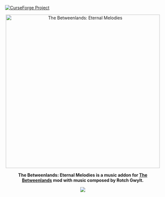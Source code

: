 <html>
<body>
<a href="https://www.curseforge.com/minecraft/mc-mods/the-betweenlands-eternal-melodies"><img src="http://cf.way2muchnoise.eu/short_the-betweenlands-eternal-melodies.svg" alt="CurseForge Project"/></a>

<p align="center">
  <a href="https://www.curseforge.com/minecraft/mc-mods/the-betweenlands-eternal-melodies"><img src="https://i.imgur.com/GaQ6s63.png" alt="The Betweenlands: Eternal Melodies" width="500"/></a>
</p>

<p align="center">
  <b>The Betweenlands: Eternal Melodies is a music addon for  
  <a href="http://www.minecraftforum.net/forums/mapping-and-modding/minecraft-mods/1441135-the-betweenlands-a-dark-hostile-environment-1-10-2">The Betweenlands</a> mod with music composed by Rotch Gwylt.
  </b>
</p>

<p align="center">
  <img src="http://i.imgur.com/5AgEXax.png">
</p>
</body>
</html>
